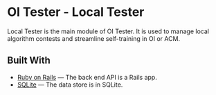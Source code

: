OI Tester - Local Tester
========================

Local Tester is the main module of OI Tester. It is used to manage local algorithm contests and streamline self-training in OI or ACM.

## Built With

- [Ruby on Rails](https://github.com/rails/rails) &mdash; The back end API is a Rails app.
- [SQLite](http://www.sqlite.org/) &mdash; The data store is in SQLite.
